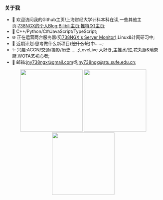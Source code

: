 ### 关于我

- 👋 欢迎访问我的Github主页!上海财经大学计科本科在读,一些其他主页:[738NGX的个人Blog](https://www.738ngx.site/);[Bilibili主页](https://space.bilibili.com/115446986);[推特(X)主页](https://twitter.com/jny738ngx);
- 📝 C++/Python/C#/JavaScript/TypeScript;
- 🌐 正在运营两台服务器(见[738NGX's Server Monitor](https://monitor.738ngx.site/)),Linux&计网研习中;
- 🌱 近期计划:思考做什么新项目(~~挖什么坑~~)中......;
- ✨ 兴趣:ACGN/交通/摄影/历史......;LoveLive 大好き,主推水/虹,花丸厨&璃奈厨.WOTA艺初心者;
- 📧 邮箱:[jny738ngx@gmail.com](mailto:jny738ngx@gmail.com)或[jny738ngx@stu.sufe.edu.cn](mailto:jny738ngx@stu.sufe.edu.cn);

<div align="center">
<img height='200' src="https://github-readme-stats.vercel.app/api?username=738NGX&hide_rank=true&show_icons=true&include_all_commits=true&theme=transparent&rank_icon=github">
<img height='200' src="./630UR-Tennoji-Rina-I-Feel-Really-Happy-Right-Now-Kitty-Rina-b2Goqr.png">
<img height='200' src="https://github-readme-stats.vercel.app/api/top-langs/?username=738NGX&theme=transparent">
</div>
